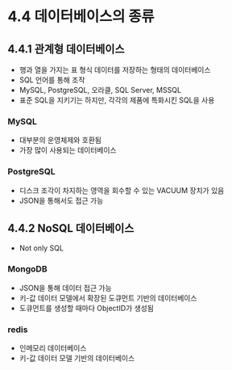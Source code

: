 # 4.4 데이터베이스의 종류
## 4.4.1 관계형 데이터베이스
* 행과 열을 가지는 표 형식 데이터를 저장하는 형태의 데이터베이스
* SQL 언어를 통해 조작
* MySQL, PostgreSQL, 오라클, SQL Server, MSSQL
* 표준 SQL을 지키기는 하지만, 각각의 제품에 특화시킨 SQL을 사용
### MySQL
* 대부분의 운영체제와 호환됨
* 가장 많이 사용되는 데이터베이스
### PostgreSQL
* 디스크 조각이 차지하는 영역을 회수할 수 있는 VACUUM 장치가 있음
* JSON을 통해서도 접근 가능
## 4.4.2 NoSQL 데이터베이스
* Not only SQL
### MongoDB
* JSON을 통해 데이터 접근 가능
* 키-값 데이터 모델에서 확장된 도큐먼트 기반의 데이터베이스
* 도큐먼트를 생성할 때마다 ObjectID가 생성됨 
### redis
* 인메모리 데이터베이스
* 키-값 데이터 모델 기반의 데이터베이스